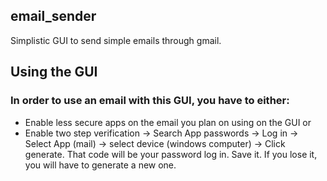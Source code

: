 ## email_sender
Simplistic GUI to send simple emails through gmail.

## Using the GUI
### In order to use an email with this GUI, you have to either:
- Enable less secure apps on the email you plan on using on the GUI
or
- Enable two step verification -> Search App passwords -> Log in -> Select App (mail) -> select device (windows computer) -> Click generate. That code will be your password log in. Save it. If you lose it, you will have to generate a new one. 
